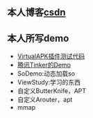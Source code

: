 ## 本人博客[csdn](http://blog.csdn.net/qq_33408235)
## 本人所写demo
- [VirtualAPK插件测试代码](https://github.com/niezhiyang/StudyDemo/tree/master/VirtualAPKDemo)
- [腾讯Tinker的Demo](https://github.com/niezhiyang/StudyDemo/tree/master/TinkerDemo)
- SoDemo:动态加载so
- ViewStudy:学习的东西
- 自定义ButterKnife，APT
- 自定义Arouter，apt
- mmap
